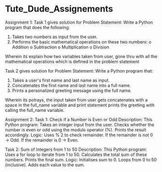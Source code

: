 # Tute_Dude_Assignements
Assignment 1:
Task 1 gives solution for Problem Statement: Write a Python program that does the following:
1.  Takes two numbers as input from the user.
2.  Performs the basic mathematical operations on these two numbers:
    o	Addition
    o	Subtraction
    o	Multiplication
    o	Division

Wherein its explain how two variables taken from user, gone thru with all the mathematical operations which is defined in the problem statement

Task 2 gives solution for Problem Statement: Write a Python program that:
  1.  Takes a user's first name and last name as input.
  2.  Concatenates the first name and last name into a full name.
  3.  Prints a personalized greeting message using the full name.

Wherein its potrays, the input taken from user gets concatenates with a space in the full_name variable and print statement prints the greeting with calling the full_name variable.

Assignment 2:
Task 1: Check if a Number is Even or Odd
Description:
This Python program:
    Takes an integer input from the user.
    Checks whether the number is even or odd using the modulo operator (%).
    Prints the result accordingly.
Logic: 
    Uses % 2 to check remainder.
    If the remainder is not 0 → Odd.
    If the remainder is 0 → Even.

Task 2: Sum of Integers from 1 to 50
Description:
This Python program:
    Uses a for loop to iterate from 1 to 50.
    Calculates the total sum of these numbers.
    Prints the final sum.
Logic:
    Initialises sum to 0.
    Loops from 0 to 50 (inclusive).
    Adds each value to the sum.
